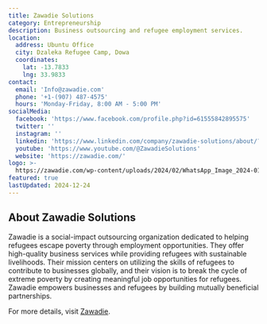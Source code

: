 ```yaml
---
title: Zawadie Solutions
category: Entrepreneurship
description: Business outsourcing and refugee employment services.
location:
  address: Ubuntu Office
  city: Dzaleka Refugee Camp, Dowa
  coordinates:
    lat: -13.7833
    lng: 33.9833
contact:
  email: 'Info@zawadie.com'
  phone: '+1-(907) 487-4575'
  hours: 'Monday-Friday, 8:00 AM - 5:00 PM'
socialMedia:
  facebook: 'https://www.facebook.com/profile.php?id=61555842895575'
  twitter: ''
  instagram: ''
  linkedin: 'https://www.linkedin.com/company/zawadie-solutions/about/?viewAsMember=true'
  youtube: 'https://www.youtube.com/@ZawadieSolutions'
  website: 'https://zawadie.com/'
logo: >-
  https://zawadie.com/wp-content/uploads/2024/02/WhatsApp_Image_2024-01-19_at_01.20.27-removebg-preview.png
featured: true
lastUpdated: 2024-12-24
---
```


## About Zawadie Solutions

Zawadie is a social-impact outsourcing organization dedicated to helping refugees escape poverty through employment opportunities. They offer high-quality business services while providing refugees with sustainable livelihoods. Their mission centers on utilizing the skills of refugees to contribute to businesses globally, and their vision is to break the cycle of extreme poverty by creating meaningful job opportunities for refugees. Zawadie empowers businesses and refugees by building mutually beneficial partnerships.

For more details, visit [Zawadie](https://zawadie.com).
